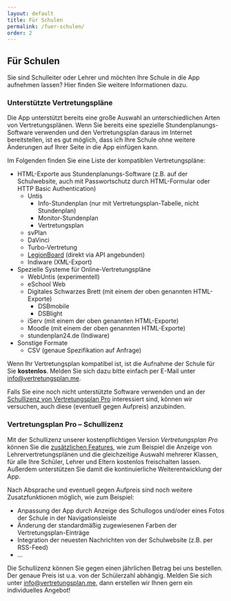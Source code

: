 ```yaml
---
layout: default
title: Für Schulen
permalink: /fuer-schulen/
order: 2
---
```


Für Schulen
-----------

Sie sind Schulleiter oder Lehrer und möchten Ihre Schule in die App aufnehmen lassen? Hier finden Sie weitere
Informationen dazu.

### Unterstützte Vertretungspläne

Die App unterstützt bereits eine große Auswahl an unterschiedlichen Arten von Vertretungsplänen. Wenn Sie bereits eine
spezielle Stundenplanungs-Software verwenden und den Vertretungsplan daraus im Internet bereitstellen, ist es gut
möglich, dass ich Ihre Schule ohne weitere Änderungen auf Ihrer Seite in die App einfügen kann.

Im Folgenden finden Sie eine Liste der kompatiblen Vertretungspläne:

  - HTML-Exporte aus Stundenplanungs-Software (z.B. auf der Schulwebsite, auch mit Passwortschutz durch HTML-Formular oder HTTP Basic Authentication)
     - Untis
        - Info-Stundenplan (nur mit Vertretungsplan-Tabelle, nicht Stundenplan)
        - Monitor-Stundenplan
        - Vertretungsplan
     - svPlan
     - DaVinci
     - Turbo-Vertretung
     - [LegionBoard](https://legionboard.github.io/) (direkt via API angebunden)
     - Indiware (XML-Export)
  - Spezielle Systeme für Online-Vertretungspläne
    - WebUntis (experimentell)
    - eSchool Web
    - Digitales Schwarzes Brett (mit einem der oben genannten HTML-Exporte)
        - DSBmobile
        - DSBlight
    - iServ (mit einem der oben genannten HTML-Exporte)
    - Moodle (mit einem der oben genannten HTML-Exporte)
    - stundenplan24.de (Indiware)
  - Sonstige Formate
    - CSV (genaue Spezifikation auf Anfrage)
    
Wenn Ihr Vertretungsplan kompatibel ist, ist die Aufnahme der Schule für Sie **kostenlos**. Melden Sie sich dazu bitte
einfach per E-Mail unter [info@vertretungsplan.me](mailto:info@vertretungsplan.me).

Falls Sie eine noch nicht unterstützte Software verwenden und  an der
[Schullizenz von Vertretungsplan Pro](#vertretungsplan-pro--schullizenz) interessiert sind, können wir versuchen, auch
diese (eventuell gegen Aufpreis) anzubinden.
    
### Vertretungsplan Pro – Schullizenz

Mit der Schullizenz unserer kostenpflichtigen Version *Vertretungsplan Pro* können Sie die
[zusätzlichen Features](/features), wie zum Beispiel die Anzeige von Lehrervertretungsplänen und die gleichzeitige
Auswahl mehrerer Klassen, für alle Ihre Schüler, Lehrer und Eltern kostenlos freischalten lassen. Außerdem unterstützen
Sie damit die kontinuierliche Weiterentwicklung der App. 

Nach Absprache und eventuell gegen Aufpreis sind noch weitere Zusatzfunktionen möglich, wie zum Beispiel:
 
- Anpassung der App durch Anzeige des Schullogos und/oder eines Fotos der Schule in der Navigationsleiste
- Änderung der standardmäßig zugewiesenen Farben der Vertretungsplan-Einträge
- Integration der neuesten Nachrichten von der Schulwebsite (z.B. per RSS-Feed)
- ...

Die Schullizenz können Sie gegen einen jährlichen Betrag bei uns bestellen. Der genaue Preis ist u.a. von der
Schülerzahl abhängig. Melden Sie sich unter [info@vertretungsplan.me](mailto:info@vertretungsplan.me), dann erstellen
wir Ihnen gern ein individuelles Angebot!